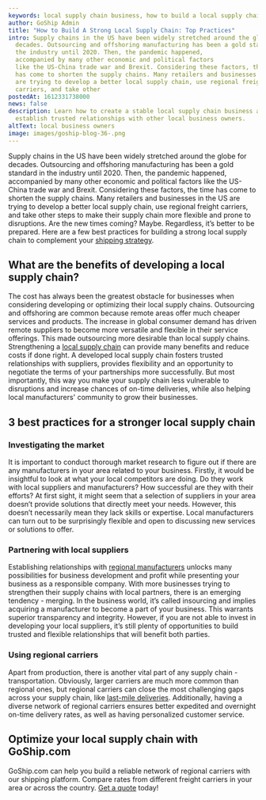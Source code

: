 ```yaml
---
keywords: local supply chain business, how to build a local supply chain
author: GoShip Admin
title: "How to Build A Strong Local Supply Chain: Top Practices"
intro: Supply chains in the US have been widely stretched around the globe for
  decades. Outsourcing and offshoring manufacturing has been a gold standard in
  the industry until 2020. Then, the pandemic happened,
  accompanied by many other economic and political factors
  like the US-China trade war and Brexit. Considering these factors, the time
  has come to shorten the supply chains. Many retailers and businesses in the US
  are trying to develop a better local supply chain, use regional freight
  carriers, and take other
postedAt: 1612331738000
news: false
description: Learn how to create a stable local supply chain business and
  establish trusted relationships with other local business owners.
altText: local business owners
image: images/goship-blog-36-.png
---
```

Supply chains in the US have been widely stretched around the globe for decades. Outsourcing and offshoring manufacturing has been a gold standard in the industry until 2020. Then, the pandemic happened, accompanied by many other economic and political factors like the US-China trade war and Brexit. Considering these factors, the time has come to shorten the supply chains. Many retailers and businesses in the US are trying to develop a better local supply chain, use regional freight carriers, and take other steps to make their supply chain more flexible and prone to disruptions. Are the new times coming? Maybe. Regardless, it’s better to be prepared. Here are a few best practices for building a strong local supply chain to complement your [shipping strategy](https://www.goship.com/blog/3-tips-for-shipping-strategy-success-in-2021/).

## What are the benefits of developing a local supply chain?

The cost has always been the greatest obstacle for businesses when considering developing or optimizing their local supply chains. Outsourcing and offshoring are common because remote areas offer much cheaper services and products. The increase in global consumer demand has driven remote suppliers to become more versatile and flexible in their service offerings. This made outsourcing more desirable than local supply chains. Strengthening a [local supply chain](https://www.goship.com/blog/what-is-local-supply-chain-and-how-it-can-help-your-business/) can provide many benefits and reduce costs if done right. A developed local supply chain fosters trusted relationships with suppliers, provides flexibility and an opportunity to negotiate the terms of your partnerships more successfully. But most importantly, this way you make your supply chain less vulnerable to disruptions and increase chances of on-time deliveries, while also helping local manufacturers' community to grow their businesses.

## 3 best practices for a stronger local supply chain

### Investigating the market

It is important to conduct thorough market research to figure out if there are any manufacturers in your area related to your business. Firstly, it would be insightful to look at what your local competitors are doing. Do they work with local suppliers and manufacturers? How successful are they with their efforts? At first sight, it might seem that a selection of suppliers in your area doesn’t provide solutions that directly meet your needs. However, this doesn’t necessarily mean they lack skills or expertise. Local manufacturers can turn out to be surprisingly flexible and open to discussing new services or solutions to offer.

### Partnering with local suppliers

Establishing relationships with [regional manufacturers](https://www.goship.com/blog/manufacturing-challenges-in-business-and-shipping/) unlocks many possibilities for business development and profit while presenting your business as a responsible company. With more businesses trying to strengthen their supply chains with local partners, there is an emerging tendency - merging. In the business world, it’s called insourcing and implies acquiring a manufacturer to become a part of your business. This warrants superior transparency and integrity. However, if you are not able to invest in developing your local suppliers, it’s still plenty of opportunities to build trusted and flexible relationships that will benefit both parties.

### Using regional carriers

Apart from production, there is another vital part of any supply chain - transportation. Obviously, larger carriers are much more common than regional ones, but regional carriers can close the most challenging gaps across your supply chain, like [last-mile deliveries](https://www.goship.com/blog/3-ways-to-master-your-last-mile-delivery/). Additionally, having a diverse network of regional carriers ensures better expedited and overnight on-time delivery rates, as well as having personalized customer service.

## Optimize your local supply chain with GoShip.com

GoShip.com can help you build a reliable network of regional carriers with our shipping platform. Compare rates from different freight carriers in your area or across the country. [Get a quote](https://www.goship.com/) today!